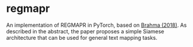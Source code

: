 # regmapr

An implementation of REGMAPR in PyTorch, based on [Brahma (2018)](https://arxiv.org/pdf/1808.04343.pdf). As described in the abstract, the paper proposes a simple Siamese architecture that can be used for general text mapping tasks.

